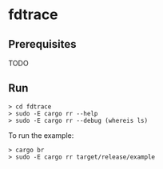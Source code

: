 # fdtrace

## Prerequisites

TODO

## Run

```
> cd fdtrace
> sudo -E cargo rr --help
> sudo -E cargo rr --debug (whereis ls)
```

To run the example:
```
> cargo br
> sudo -E cargo rr target/release/example
```
